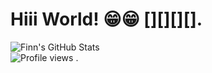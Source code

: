 # Hiii World! 😁😁 [][][][].

![Finn's GitHub Stats](https://github-readme-stats.vercel.app/api?username=zuckclaw&show_icons=true&theme=tokyonight)<br>
![Profile views](https://komarev.com/ghpvc/?username=zuckclaw&color=blue)
.


<!--
**zuckclaw/zuckclaw** is a ✨ _special_ ✨ repository because its `README.md` (this file) appears on your GitHub profile.

Here are some ideas to get you started:

- 🔭 I’m currently working on ...
- 🌱 I’m currently learning ...
- 👯 I’m looking to collaborate on ...
- 🤔 I’m looking for help with ...
- 💬 Ask me about ...
- 📫 How to reach me: ...
- 😄 Pronouns: ...
- ⚡ Fun fact: ...
-->
